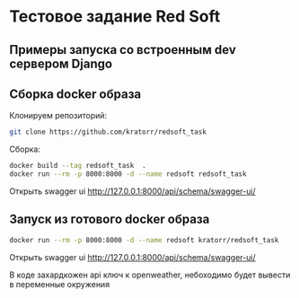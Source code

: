 # Тестовое задание Red Soft

## Примеры запуска cо встроенным dev сервером Django


## Сборка docker образа
Клонируем репозиторий:
```bash
git clone https://github.com/kratorr/redsoft_task
```
Сборка:
```bash
docker build --tag redsoft_task  .
docker run --rm -p 8000:8000 -d --name redsoft redsoft_task
```
Открыть swagger ui http://127.0.0.1:8000/api/schema/swagger-ui/

## Запуск из готового docker образа
```bash
docker run --rm -p 8000:8000 -d --name redsoft kratorr/redsoft_task 
```
Открыть swagger ui http://127.0.0.1:8000/api/schema/swagger-ui/

В коде захардкожен api ключ к openweather, небоходимо будет вывести в переменные окружения